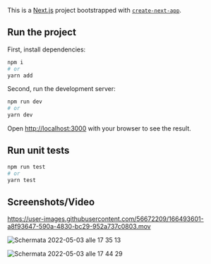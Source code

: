 This is a [Next.js](https://nextjs.org/) project bootstrapped with [`create-next-app`](https://github.com/vercel/next.js/tree/canary/packages/create-next-app).

## Run the project

First, install dependencies:

```bash
npm i
# or
yarn add
```

Second, run the development server:

```bash
npm run dev
# or
yarn dev
```


Open [http://localhost:3000](http://localhost:3000) with your browser to see the result.

## Run unit tests

```bash
npm run test
# or
yarn test
```

## Screenshots/Video

https://user-images.githubusercontent.com/56672209/166493601-a8f93647-590a-4830-bc29-952a737c0803.mov

![Schermata 2022-05-03 alle 17 35 13](https://user-images.githubusercontent.com/56672209/166493670-aaa247cb-2653-47e1-afd4-8d28fd0503a1.png)

![Schermata 2022-05-03 alle 17 44 29](https://user-images.githubusercontent.com/56672209/166493727-4861ecb0-5c4b-42b6-b0d8-8f9cf56d62cc.png)

